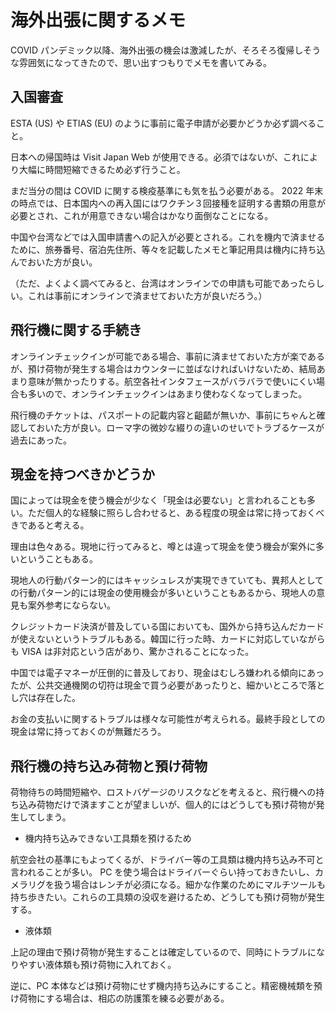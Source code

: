 # 海外出張に関するメモ

COVID パンデミック以降、海外出張の機会は激減したが、そろそろ復帰しそうな雰囲気になってきたので、思い出すつもりでメモを書いてみる。

## 入国審査

ESTA (US) や ETIAS (EU) のように事前に電子申請が必要かどうか必ず調べること。

日本への帰国時は Visit Japan Web が使用できる。必須ではないが、これにより大幅に時間短縮できるため必ず行うこと。

まだ当分の間は COVID に関する検疫基準にも気を払う必要がある。 2022 年末の時点では、日本国内への再入国にはワクチン３回接種を証明する書類の用意が必要とされ、これが用意できない場合はかなり面倒なことになる。

中国や台湾などでは入国申請書への記入が必要とされる。これを機内で済ませるために、旅券番号、宿泊先住所、等々を記載したメモと筆記用具は機内に持ち込んでおいた方が良い。

（ただ、よくよく調べてみると、台湾はオンラインでの申請も可能であったらしい。これは事前にオンラインで済ませておいた方が良いだろう。）

## 飛行機に関する手続き

オンラインチェックインが可能である場合、事前に済ませておいた方が楽であるが、預け荷物が発生する場合はカウンターに並ばなければいけないため、結局あまり意味が無かったりする。航空各社インタフェースがバラバラで使いにくい場合も多いので、オンラインチェックインはあまり使わなくなってしまった。

飛行機のチケットは、パスポートの記載内容と齟齬が無いか、事前にちゃんと確認しておいた方が良い。ローマ字の微妙な綴りの違いのせいでトラブるケースが過去にあった。

## 現金を持つべきかどうか

国によっては現金を使う機会が少なく「現金は必要ない」と言われることも多い。ただ個人的な経験に照らし合わせると、ある程度の現金は常に持っておくべきであると考える。

理由は色々ある。現地に行ってみると、噂とは違って現金を使う機会が案外に多いということもある。

現地人の行動パターン的にはキャッシュレスが実現できていても、異邦人としての行動パターン的には現金の使用機会が多いということもあるから、現地人の意見も案外参考にならない。

クレジットカード決済が普及している国においても、国外から持ち込んだカードが使えないというトラブルもある。韓国に行った時、カードに対応していながらも VISA は非対応という店があり、驚かされることになった。

中国では電子マネーが圧倒的に普及しており、現金はむしろ嫌われる傾向にあったが、公共交通機関の切符は現金で買う必要があったりと、細かいところで落とし穴は存在した。

お金の支払いに関するトラブルは様々な可能性が考えられる。最終手段としての現金は常に持っておくのが無難だろう。

## 飛行機の持ち込み荷物と預け荷物

荷物待ちの時間短縮や、ロストバゲージのリスクなどを考えると、飛行機への持ち込み荷物だけで済ますことが望ましいが、個人的にはどうしても預け荷物が発生してしまう。

- 機内持ち込みできない工具類を預けるため

航空会社の基準にもよってくるが、ドライバー等の工具類は機内持ち込み不可と言われることが多い。 PC を使う場合はドライバーぐらい持っておきたいし、カメラリグを扱う場合はレンチが必須になる。細かな作業のためにマルチツールも持ち歩きたい。これらの工具類の没収を避けるため、どうしても預け荷物が発生する。

- 液体類

上記の理由で預け荷物が発生することは確定しているので、同時にトラブルになりやすい液体類も預け荷物に入れておく。

逆に、PC 本体などは預け荷物にせず機内持ち込みにすること。精密機械類を預け荷物にする場合は、相応の防護策を練る必要がある。
